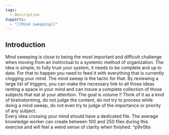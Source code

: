 ```yaml
---
tags:
  - Description
Supports:
  - "[[Mind sweeping]]"
---
```

## Introduction 

Mind sweeping is close to being the most important and difficult challenge when moving from an instinctual to a systemic method of organization. The idea is simple, to fully trust your system, it needs to be complete and up to date. For that to happen you need to feed it with everything that is currently clogging your mind. The mind sweep is the tactic for that. 
By reviewing a large list of triggers, you can make the necessary link to all those ideas renting a space in your mind and can insure a complete collection of those subjects that eat at your attention. 
The goal is volume !! Think of it as a kind of brainstorming, do not judge the content, do not try to process while doing a mind sweep, do not even try to judge of the importance or priority of any subject.  
Every idea crossing your mind should have a dedicated file. The average knowledge worker can create between 100 and 250 files during this exercise and will feel a weird sense of clarity when finished.  ^p9v0bs
